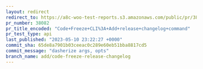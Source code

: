 ```yaml
---
layout: redirect
redirect_to: https://a8c-woo-test-reports.s3.amazonaws.com/public/pr/38082/api/index.html
pr_number: 38082
pr_title_encoded: "Code+Freeze+CLI%3A+Add+release+changelog+command"
pr_test_type: api
last_published: "2023-05-10 23:22:27 +0000"
commit_sha: 65de8a7901b03ceeac0c289e60eb51bba8817cd5
commit_message: "dasherize args, opts"
branch_name: add/code-freeze-release-changelog
---
```

